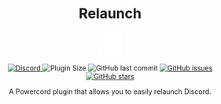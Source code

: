 <h1 align="center">Relaunch</h1>
<p align="center"><img src="./icon.svg" width="50" height="50"></p>
<p align=center>
    <a href=https://discord.gg/bxCF9z6UvU>
        <img alt="Discord" src="https://img.shields.io/discord/790085210132709396?label=Discord&logo=Discord">
    </a>
    <img alt="Plugin Size" src="https://img.shields.io/github/languages/code-size/theshadowgamer/relaunch?label=Plugin%20Size&logo=Github">
        <img alt="GitHub last commit" src="https://img.shields.io/github/last-commit/theshadowgamer/relaunch?label=Last%20Commit&logo=github">
    <a href="https://github.com/TheShadowGamer/Relaunch/issues">
        <img alt="GitHub issues" src="https://img.shields.io/github/issues/TheShadowGamer/Relaunch?label=Issues&logo=github">
    </a>
    <a href="https://github.com/TheShadowGamer/Relaunch/stargazers">
        <img alt="GitHub stars" src="https://img.shields.io/github/stars/TheShadowGamer/Relaunch?label=Stars&logo=Github">
    </a>
</p>
<p align="center">A Powercord plugin that allows you to easily relaunch Discord.</p>